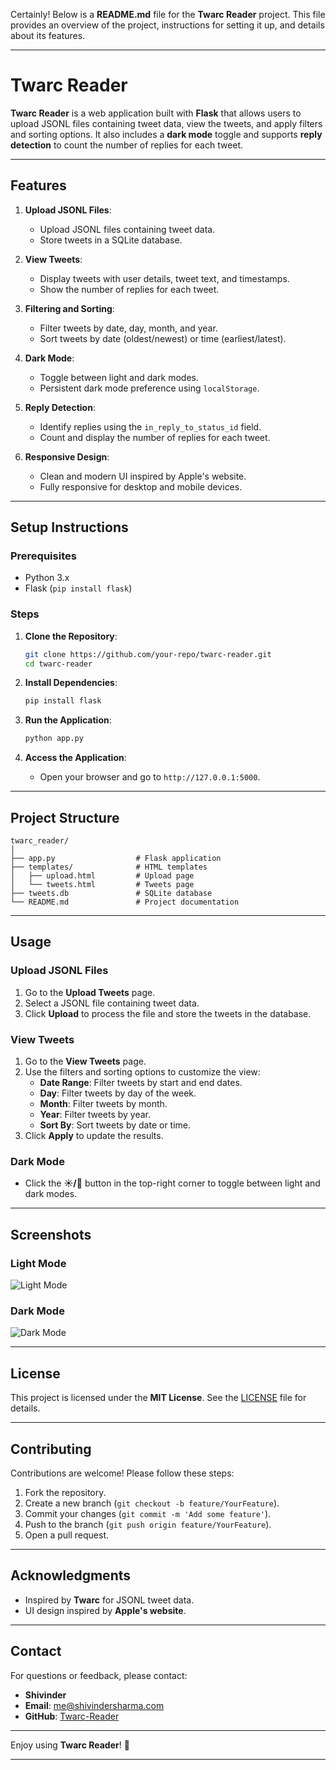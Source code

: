 Certainly! Below is a **README.md** file for the **Twarc Reader** project. This file provides an overview of the project, instructions for setting it up, and details about its features.

---

# Twarc Reader

**Twarc Reader** is a web application built with **Flask** that allows users to upload JSONL files containing tweet data, view the tweets, and apply filters and sorting options. It also includes a **dark mode** toggle and supports **reply detection** to count the number of replies for each tweet.

---

## Features

1. **Upload JSONL Files**:
   - Upload JSONL files containing tweet data.
   - Store tweets in a SQLite database.

2. **View Tweets**:
   - Display tweets with user details, tweet text, and timestamps.
   - Show the number of replies for each tweet.

3. **Filtering and Sorting**:
   - Filter tweets by date, day, month, and year.
   - Sort tweets by date (oldest/newest) or time (earliest/latest).

4. **Dark Mode**:
   - Toggle between light and dark modes.
   - Persistent dark mode preference using `localStorage`.

5. **Reply Detection**:
   - Identify replies using the `in_reply_to_status_id` field.
   - Count and display the number of replies for each tweet.

6. **Responsive Design**:
   - Clean and modern UI inspired by Apple's website.
   - Fully responsive for desktop and mobile devices.

---

## Setup Instructions

### Prerequisites

- Python 3.x
- Flask (`pip install flask`)

### Steps

1. **Clone the Repository**:
   ```bash
   git clone https://github.com/your-repo/twarc-reader.git
   cd twarc-reader
   ```

2. **Install Dependencies**:
   ```bash
   pip install flask
   ```

3. **Run the Application**:
   ```bash
   python app.py
   ```

4. **Access the Application**:
   - Open your browser and go to `http://127.0.0.1:5000`.

---

## Project Structure

```
twarc_reader/
│
├── app.py                  # Flask application
├── templates/              # HTML templates
│   ├── upload.html         # Upload page
│   └── tweets.html         # Tweets page
├── tweets.db               # SQLite database
└── README.md               # Project documentation
```

---

## Usage

### Upload JSONL Files

1. Go to the **Upload Tweets** page.
2. Select a JSONL file containing tweet data.
3. Click **Upload** to process the file and store the tweets in the database.

### View Tweets

1. Go to the **View Tweets** page.
2. Use the filters and sorting options to customize the view:
   - **Date Range**: Filter tweets by start and end dates.
   - **Day**: Filter tweets by day of the week.
   - **Month**: Filter tweets by month.
   - **Year**: Filter tweets by year.
   - **Sort By**: Sort tweets by date or time.
3. Click **Apply** to update the results.

### Dark Mode

- Click the **☀️/🌙** button in the top-right corner to toggle between light and dark modes.

---

## Screenshots

### Light Mode
![Light Mode](https://via.placeholder.com/600x400?text=Twarc+Reader+Light+Mode)

### Dark Mode
![Dark Mode](https://via.placeholder.com/600x400?text=Twarc+Reader+Dark+Mode)

---

## License

This project is licensed under the **MIT License**. See the [LICENSE](LICENSE) file for details.

---

## Contributing

Contributions are welcome! Please follow these steps:

1. Fork the repository.
2. Create a new branch (`git checkout -b feature/YourFeature`).
3. Commit your changes (`git commit -m 'Add some feature'`).
4. Push to the branch (`git push origin feature/YourFeature`).
5. Open a pull request.

---

## Acknowledgments

- Inspired by **Twarc** for JSONL tweet data.
- UI design inspired by **Apple's website**.

---

## Contact

For questions or feedback, please contact:

- **Shivinder**  
- **Email**: me@shivindersharma.com  
- **GitHub**: [Twarc-Reader](https://github.com/Shivinder-s/Twarc-Reader)

---

Enjoy using **Twarc Reader**! 🚀

---
